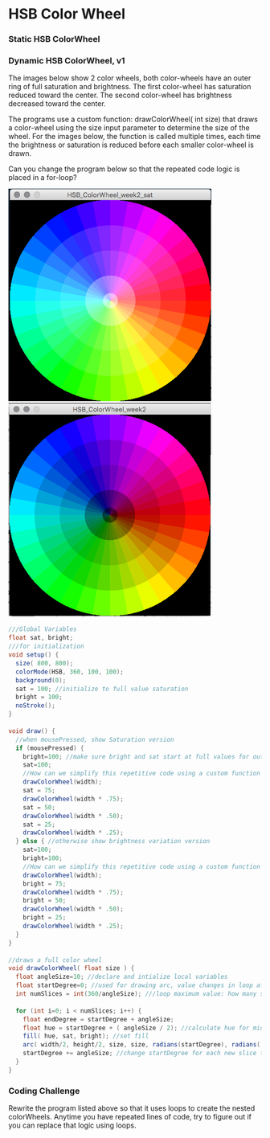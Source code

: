 # HSB Color Wheel

### Static HSB ColorWheel

### Dynamic HSB ColorWheel, v1

The images below show 2 color wheels, both color-wheels have an outer ring of full saturation and brightness. The first color-wheel has saturation reduced toward the center. The second color-wheel has brightness decreased toward the center.

The programs use a custom function: drawColorWheel\( int size\) that draws a color-wheel using the size input parameter to determine the size of the wheel. For the images below, the function is called multiple times, each time the brightness or saturation is reduced before each smaller color-wheel is drawn.

Can you change the program below so that the repeated code logic is placed in a for-loop? 

![Decreased Saturation](../../../.gitbook/assets/screen-shot-2018-08-27-at-6.55.00-am.png) ![Decreased Brightness](../../../.gitbook/assets/screen-shot-2018-08-27-at-6.53.34-am.png)

```java
///Global Variables
float sat, bright;
///for initialization
void setup() {
  size( 800, 800);
  colorMode(HSB, 360, 100, 100);
  background(0);
  sat = 100; //initialize to full value saturation
  bright = 100;
  noStroke();
}

void draw() {
  //when mousePressed, show Saturation version
  if (mousePressed) {
    bright=100; //make sure bright and sat start at full values for outer circle
    sat=100;
    //How can we simplify this repetitive code using a custom function with a loop?
    drawColorWheel(width);
    sat = 75;
    drawColorWheel(width * .75);
    sat = 50;
    drawColorWheel(width * .50);
    sat = 25;
    drawColorWheel(width * .25);
  } else { //otherwise show brightness variation version
    sat=100;
    bright=100;
    //How can we simplify this repetitive code using a custom function with a loop?
    drawColorWheel(width);
    bright = 75;
    drawColorWheel(width * .75);
    bright = 50;
    drawColorWheel(width * .50);
    bright = 25;
    drawColorWheel(width * .25);
  }
}

//draws a full color wheel
void drawColorWheel( float size ) {
  float angleSize=10; //declare and intialize local variables
  float startDegree=0; //used for drawing arc, value changes in loop after each arc is drawn
  int numSlices = int(360/angleSize); ///loop maximum value: how many slices to draw?

  for (int i=0; i < numSlices; i++) {
    float endDegree = startDegree + angleSize;
    float hue = startDegree + ( angleSize / 2); //calculate hue for middle of arc
    fill( hue, sat, bright); //set fill
    arc( width/2, height/2, size, size, radians(startDegree), radians( endDegree));
    startDegree += angleSize; //change startDegree for each new slice to be drawn
  }
}
```

### Coding Challenge

Rewrite the program listed above so that it uses loops to create the nested colorWheels.  Anytime you have repeated lines of code, try to figure out if you can replace that logic using loops.

